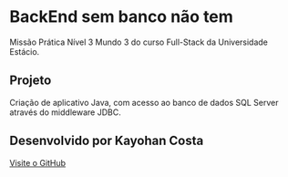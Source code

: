 <h1>BackEnd sem banco não tem</h1>

Missão Prática Nível 3 Mundo 3 do curso Full-Stack da Universidade Estácio.

<h2>Projeto</h2>

Criação de aplicativo Java, com acesso ao banco de dados SQL Server através do
middleware JDBC.

<h2>Desenvolvido por Kayohan Costa</h2>

[Visite o GitHub](https://github.com/KayohanCosta)
